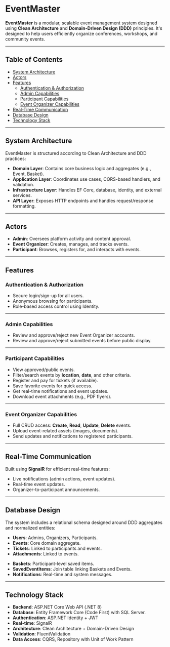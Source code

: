 # EventMaster

**EventMaster** is a modular, scalable event management system designed using **Clean Architecture** and **Domain-Driven Design (DDD)** principles. It's designed to help users efficiently organize conferences, workshops, and community events.

---

## Table of Contents

- [System Architecture](#system-architecture)
- [Actors](#actors)
- [Features](#features)
  - [Authentication & Authorization](#authentication--authorization)
  - [Admin Capabilities](#admin-capabilities)
  - [Participant Capabilities](#participant-capabilities)
  - [Event Organizer Capabilities](#event-organizer-capabilities)
- [Real-Time Communication](#real-time-communication)
- [Database Design](#database-design)
- [Technology Stack](#technology-stack)
<!-- - [Notes](#notes) -->

---

## System Architecture

EventMaster is structured according to Clean Architecture and DDD practices:

- **Domain Layer**: Contains core business logic and aggregates (e.g., Event, Basket).
- **Application Layer**: Coordinates use cases, CQRS-based handlers, and validation.
- **Infrastructure Layer**: Handles EF Core, database, identity, and external services.
- **API Layer**: Exposes HTTP endpoints and handles request/response formatting.

---

## Actors

- **Admin**: Oversees platform activity and content approval.
- **Event Organizer**: Creates, manages, and tracks events.
- **Participant**: Browses, registers for, and interacts with events.

---

## Features

### Authentication & Authorization

- Secure login/sign-up for all users.
- Anonymous browsing for participants.
- Role-based access control using Identity.

---

### Admin Capabilities

- Review and approve/reject new Event Organizer accounts.
- Review and approve/reject submitted events before public display.

---

### Participant Capabilities

- View approved/public events.
- Filter/search events by **location**, **date**, and other criteria.
- Register and pay for tickets (if available).
- Save favorite events for quick access.
- Get real-time notifications and event updates.
- Download event attachments (e.g., PDF flyers).

---

### Event Organizer Capabilities

- Full CRUD access: **Create**, **Read**, **Update**, **Delete** events.
- Upload event-related assets (images, documents).
- Send updates and notifications to registered participants.
<!-- - View participant registration statistics. -->

---

## Real-Time Communication

Built using **SignalR** for efficient real-time features:

- Live notifications (admin actions, event updates).
- Real-time event updates.
- Organizer-to-participant announcements.

---

## Database Design

The system includes a relational schema designed around DDD aggregates and normalized entities:

- **Users**: Admins, Organizers, Participants.
- **Events**: Core domain aggregate.
- **Tickets**: Linked to participants and events.
- **Attachments**: Linked to events.
<!-- - **Payments**: Secure transaction records. -->
- **Baskets**: Participant-level saved items.
- **SavedEventItems**: Join table linking Baskets and Events.
- **Notifications**: Real-time and system messages.

---

## Technology Stack

- **Backend**: ASP.NET Core Web API (.NET 8)
- **Database**: Entity Framework Core (Code First) with SQL Server.
- **Authentication**: ASP.NET Identity + JWT
- **Real-time**: SignalR
- **Architecture**: Clean Architecture + Domain-Driven Design
- **Validation**: FluentValidation
- **Data Access**: CQRS, Repository with Unit of Work Pattern

<!-- ---

## Notes

- Designed for extensibility: modular, testable, and future-proof.
- Fully decoupled architecture ensures flexibility in swapping implementations.
- Supports future enhancements like event feedback, user analytics, or email notifications. -->

